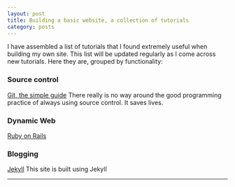 ```yaml
---
layout: post
title: Building a basic website, a collection of tutorials
category: posts
---
```


I have assembled a list of tutorials that I found extremely useful when building my own site. This list will be updated regularly as I come across new tutorials. Here they are, grouped by functionality:

### Source control
[Git, the simple guide](http://rogerdudler.github.io/git-guide) There really is no way around the good programming practice of always using source control. It saves lives.

### Dynamic Web
[Ruby on Rails](http://ruby.railstutorial.org/ruby-on-rails-tutorial-book)

### Blogging
[Jekyll](http://jekyllrb.com) This site is built using Jekyll

---
